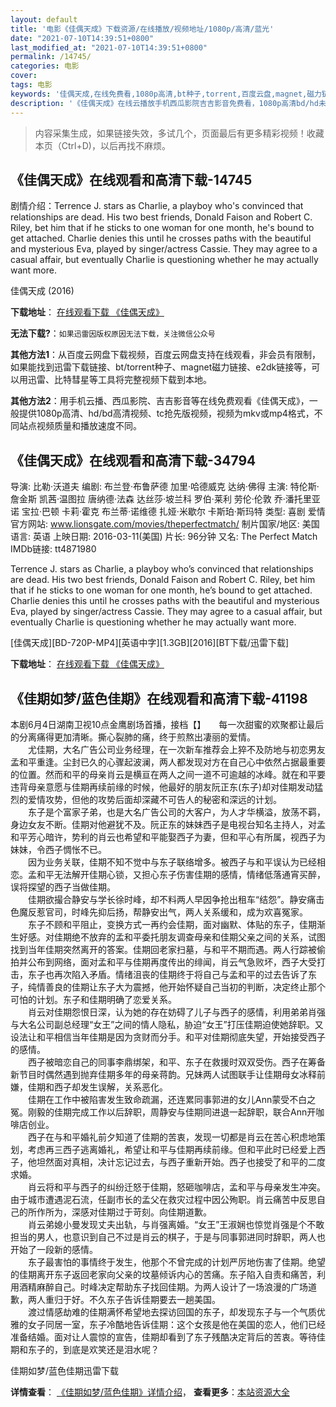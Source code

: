 ```yaml
---
layout: default
title: '电影《佳偶天成》下载资源/在线播放/视频地址/1080p/高清/蓝光'
date: "2021-07-10T14:39:51+0800"
last_modified_at: "2021-07-10T14:39:51+0800"
permalink: /14745/
categories: 电影
cover:
tags: 电影
keywords: '佳偶天成,在线免费看,1080p高清,bt种子,torrent,百度云盘,magnet,磁力链,迅雷下载资源'
description: '《佳偶天成》在线云播放手机西瓜影院吉吉影音免费看，1080p高清bd/hd未删减完整版和tc抢先枪版，mkv/mp4格式，附带bt/torrent种子、magnet/磁力链、百度云盘、网盘资源迅雷下载链接'
---
```


>内容采集生成，如果链接失效，多试几个，页面最后有更多精彩视频！收藏本页（Ctrl+D)，以后再找不麻烦。


## 《佳偶天成》在线观看和高清下载-14745

剧情介绍：Terrence J. stars as Charlie, a playboy who's convinced that relationships are dead. His two best friends, Donald Faison and Robert C. Riley, bet him that if he sticks to one woman for one month, he's bound to get attached. Charlie denies this until he crosses paths with the beautiful and mysterious Eva, played by singer/actress Cassie. They may agree to a casual affair, but eventually Charlie is questioning whether he may actually want more.


佳偶天成 (2016)

**下载地址**： [在线观看下载 《佳偶天成》](https://www.btbtdy.me/btdy/dy5060.html) 


**无法下载?**：`如果迅雷因版权原因无法下载，关注微信公众号 `

**其他方法1**：从百度云网盘下载视频，百度云网盘支持在线观看，非会员有限制，如果能找到迅雷下载链接、bt/torrent种子、magnet磁力链接、e2dk链接等，可以用迅雷、比特彗星等工具将完整视频下载到本地。

**其他方法2**：用手机云播、西瓜影院、吉吉影音等在线免费观看《佳偶天成》，一般提供1080p高清、hd/bd高清视频、tc抢先版视频，视频为mkv或mp4格式，不同站点视频质量和播放速度不同。


## 《佳偶天成》在线观看和高清下载-34794

导演: 比勒·沃道夫 编剧: 布兰登·布鲁萨德 加里·哈德威克 达纳·佛得 主演: 特伦斯·詹金斯 凯茜·温图拉 唐纳德·法森 达丝莎·坡兰科 罗伯·莱利 劳伦·伦敦 乔·潘托里亚诺 宝拉·巴顿 卡莉·霍克 布兰蒂·诺维德 扎娅·米歇尔 卡斯珀·斯玛特 类型: 喜剧 爱情 官方网站: www.lionsgate.com/movies/theperfectmatch/ 制片国家/地区: 美国 语言: 英语 上映日期: 2016-03-11(美国) 片长: 96分钟 又名: The Perfect Match IMDb链接: tt4871980

Terrence J. stars as Charlie, a playboy who’s convinced that relationships are dead. His two best friends, Donald Faison and Robert C. Riley, bet him that if he sticks to one woman for one month, he’s bound to get attached. Charlie denies this until he crosses paths with the beautiful and mysterious Eva, played by singer/actress Cassie. They may agree to a casual affair, but eventually Charlie is questioning whether he may actually want more.


[佳偶天成][BD-720P-MP4][英语中字][1.3GB][2016][BT下载/迅雷下载]

**下载地址**： [在线观看下载 《佳偶天成》](https://www.btdx8.com/torrent/the_perfect_match_2016.html) 


## 《佳期如梦/蓝色佳期》在线观看和高清下载-41198

本剧6月4日湖南卫视10点金鹰剧场首播，接档【】</span>　　每一次甜蜜的欢聚都让最后的分离痛得更加清晰。撕心裂肺的痛，终于煎熬出凄丽的爱情。<br />　　尤佳期，大名广告公司业务经理，在一次新车推荐会上猝不及防地与初恋男友孟和平重逢。尘封已久的心骤起波澜，两人都发现对方在自己心中依然占据最重要的位置。然而和平的母亲肖云是横亘在两人之间一道不可逾越的冰峰。就在和平要违背母亲意愿与佳期再续前缘的时候，他最好的朋友阮正东(东子)却对佳期发动猛烈的爱情攻势，但他的攻势后面却深藏不可告人的秘密和深远的计划。<br />　　东子是个富家子弟，也是大名广告公司的大客户，为人才华横溢，放荡不羁，身边女友不断。佳期对他避犹不及。阮正东的妹妹西子是电视台知名主持人，对孟和平芳心暗许，势利的肖云也希望和平能娶西子为妻，但和平心有所属，视西子为妹妹，令西子惆怅不已。<br />　　因为业务关联，佳期不知不觉中与东子联络增多。被西子与和平误认为已经相恋。孟和平无法解开佳期心锁，又担心东子伤害佳期的感情，情绪低落通宵买醉，误将探望的西子当做佳期。<br />　　佳期欲撮合静安与学长徐时峰，却不料两人早因争抢出租车“结怨&rdquo;。静安痛击色魔反惹官司，时峰先抑后扬，帮静安出气，两人关系缓和，成为欢喜冤家。<br />　　东子不顾和平阻止，变换方式一再约会佳期，面对幽默、体贴的东子，佳期渐生好感。对佳期绝不放弃的孟和平委托朋友调查母亲和佳期父亲之间的关系，试图找到当年佳期突然离开的答案。佳期回老家扫墓，与和平不期而遇。两人行踪被偷拍并公布到网络，面对孟和平与佳期再度传出的绯闻，肖云气急败坏，西子大受打击，东子也再次陷入矛盾。情绪沮丧的佳期终于将自己与孟和平的过去告诉了东子，纯情善良的佳期让东子大为震撼，他开始怀疑自己当初的判断，决定终止那个可怕的计划。东子和佳期明确了恋爱关系。<br />　　肖云对佳期怨恨日深，认为她的存在妨碍了儿子与西子的感情，利用弟弟肖强与大名公司副总经理&ldquo;女王”之间的情人隐私，胁迫“女王”打压佳期迫使她辞职。又设法让和平相信当年佳期是因为贪财而分手。和平对佳期彻底失望，开始接受西子的感情。<br />　　西子被暗恋自己的同事李鼎绑架，和平、东子在救援时双双受伤。西子在筹备新节目时偶然遇到抛弃佳期多年的母亲蒋韵。兄妹两人试图联手让佳期母女冰释前嫌，佳期和西子却发生误解，关系恶化。<br />　　佳期在工作中被陷害发生致命疏漏，还连累同事郭进的女儿Ann蒙受不白之冤。刚毅的佳期完成工作以后辞职，周静安与佳期同进退一起辞职，联合Ann开咖啡店创业。<br />　　西子在与和平婚礼前夕知道了佳期的苦衷，发现一切都是肖云在苦心积虑地策划，考虑再三西子逃离婚礼，希望让和平与佳期再续前缘。但和平此时已经爱上西子，他坦然面对真相，决计忘记过去，与西子重新开始。西子也接受了和平的二度求婚。<br />　　肖云将和平与西子的纠纷迁怒于佳期，怒砸咖啡店，孟和平与母亲发生冲突。由于城市遭遇泥石流，任副市长的孟父在救灾过程中因公殉职。肖云痛苦中反思自己的所作所为，深感对佳期过于苛刻。向佳期道歉。<br />　　肖云弟媳小曼发现丈夫出轨，与肖强离婚。&ldquo;女王”王淑娴也惊觉肖强是个不敢担当的男人，也意识到自己不过是肖云的棋子，于是与同事郭进同时辞职，两人也开始了一段新的感情。<br />　　东子最害怕的事情终于发生，他那个不曾完成的计划严厉地伤害了佳期。绝望的佳期离开东子返回老家向父亲的坟墓倾诉内心的苦痛。东子陷入自责和痛苦，利用酒精麻醉自己。时峰决定帮助东子找回佳期。为两人设计了一场浪漫的广场道歉，两人重归于好。不久东子告诉佳期要去一趟美国。<br />　　渡过情感劫难的佳期满怀希望地去探访回国的东子，却发现东子与一个气质优雅的女子同居一室，东子冷酷地告诉佳期：这个女孩是他在美国的恋人，他们已经准备结婚。面对让人震惊的宣告，佳期却看到了东子残酷决定背后的苦衷。等待佳期和东子的，到底是欢笑还是泪水呢？<br />


佳期如梦/蓝色佳期迅雷下载

**详情查看**： [《佳期如梦/蓝色佳期》详情介绍](/movie/41198/)， **查看更多**：[本站资源大全](/movie/t/all/)

